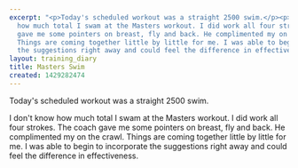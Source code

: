 ```yaml
---
excerpt: "<p>Today's scheduled workout was a straight 2500 swim.</p><p>I don't know
  how much total I swam at the Masters workout. I did work all four strokes. The coach
  gave me some pointers on breast, fly and back. He complimented my on the crawl.
  Things are coming together little by little for me. I was able to begin to incorporate
  the suggestions right away and could feel the difference in effectiveness.</p>"
layout: training_diary
title: Masters Swim
created: 1429282474
---
```

<p>Today's scheduled workout was a straight 2500 swim.</p><p>I don't know how much total I swam at the Masters workout. I did work all four strokes. The coach gave me some pointers on breast, fly and back. He complimented my on the crawl. Things are coming together little by little for me. I was able to begin to incorporate the suggestions right away and could feel the difference in effectiveness.</p>
